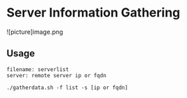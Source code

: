 # Server Information Gathering

![picture]image.png


## Usage

```
filename: serverlist
server: remote server ip or fqdn

./gatherdata.sh -f list -s [ip or fqdn]

```